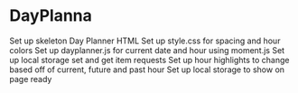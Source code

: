 # DayPlanna
Set up skeleton Day Planner HTML
Set up style.css for spacing and hour colors
Set up dayplanner.js for current date and hour using moment.js
Set up local storage set and get item requests
Set up hour highlights to change based off of current, future and past hour
Set up local storage to show on page ready